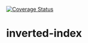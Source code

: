 [![Coverage Status](https://coveralls.io/repos/github/andela-gike/Checkpoint-1/badge.svg?branch=master)](https://coveralls.io/github/andela-gike/Checkpoint-1?branch=master)


# inverted-index
